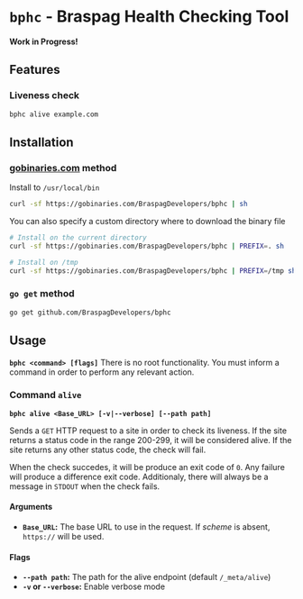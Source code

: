 `bphc` - Braspag Health Checking Tool
==============================

**Work in Progress!**

## Features

### Liveness check
```bash
bphc alive example.com
``` 

## Installation

### [gobinaries.com](gobinaries.com) method

Install to `/usr/local/bin`
```bash
curl -sf https://gobinaries.com/BraspagDevelopers/bphc | sh
```

You can also specify a custom directory where to download the binary file
```bash
# Install on the current directory
curl -sf https://gobinaries.com/BraspagDevelopers/bphc | PREFIX=. sh
```
```bash
# Install on /tmp
curl -sf https://gobinaries.com/BraspagDevelopers/bphc | PREFIX=/tmp sh
```

### `go get` method
```bash
go get github.com/BraspagDevelopers/bphc
```

## Usage
**`bphc <command> [flags]`** 
There is no root functionality. You must inform a command in order to perform any relevant action.

### Command `alive`
**`bphc alive <Base_URL> [-v|--verbose] [--path path]`**

Sends a `GET` HTTP request to a site in order to check its liveness.
If the site returns a status code in the range 200-299, it will be considered alive.
If the site returns any other status code, the check will fail.

When the check succedes, it will be produce an exit code of `0`. Any failure will produce a difference exit code. Additionaly, there will always be a message in `STDOUT` when the check fails.
#### Arguments
* **`Base_URL`:** The base URL to use in the request. If _scheme_ is absent, `https://` will be used.

#### Flags
* **`--path path`:** The path for the alive endpoint (default `/_meta/alive`)
* **`-v` or `--verbose`:** Enable verbose mode